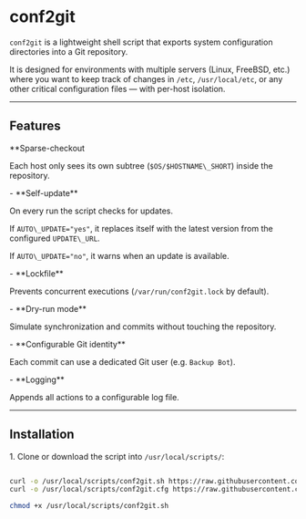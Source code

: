 # conf2git



`conf2git` is a lightweight shell script that exports system configuration directories into a Git repository.  

It is designed for environments with multiple servers (Linux, FreeBSD, etc.) where you want to keep track of changes in `/etc`, `/usr/local/etc`, or any other critical configuration files — with per-host isolation.



---



## Features



**Sparse-checkout

Each host only sees its own subtree (`$OS/$HOSTNAME\_SHORT`) inside the repository.



\- \*\*Self-update\*\*  

On every run the script checks for updates.  

If `AUTO\_UPDATE="yes"`, it replaces itself with the latest version from the configured `UPDATE\_URL`.  

If `AUTO\_UPDATE="no"`, it warns when an update is available.



\- \*\*Lockfile\*\*  

Prevents concurrent executions (`/var/run/conf2git.lock` by default).



\- \*\*Dry-run mode\*\*  

Simulate synchronization and commits without touching the repository.



\- \*\*Configurable Git identity\*\*  

Each commit can use a dedicated Git user (e.g. `Backup Bot`).



\- \*\*Logging\*\*  

Appends all actions to a configurable log file.



---



## Installation



1\. Clone or download the script into `/usr/local/scripts/`:



```bash

curl -o /usr/local/scripts/conf2git.sh https://raw.githubusercontent.com/kmansur/Scripts/main/FreeBSD/conf2git/conf2git.sh
curl -o /usr/local/scripts/conf2git.cfg https://raw.githubusercontent.com/kmansur/Scripts/main/FreeBSD/conf2git/conf2git.cfg.sample

chmod +x /usr/local/scripts/conf2git.sh

```
